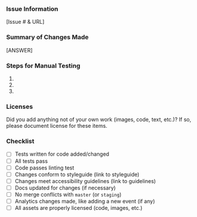 ### Issue Information

[Issue # & URL]

### Summary of Changes Made

[ANSWER]

### Steps for Manual Testing
1.
2.
3.

### Licenses

Did you add anything not of your own work (images, code, text, etc.)? If so, please document license for these items.

### Checklist
- [ ] Tests written for code added/changed
- [ ] All tests pass
- [ ] Code passes linting test
- [ ] Changes conform to styleguide (link to styleguide)
- [ ] Changes meet accessibility guidelines (link to guidelines)
- [ ] Docs updated for changes (if necessary)
- [ ] No merge conflicts with `master` (or `staging`)
- [ ] Analytics changes made, like adding a new event (if any)
- [ ] All assets are properly licensed (code, images, etc.) 
